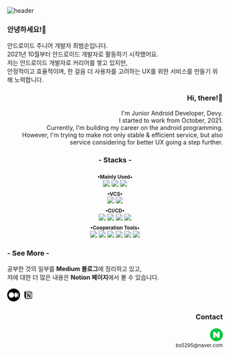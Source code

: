 <!-- 목표 : 나에 대해서 한 눈에 알아볼 수 있게 -->


![header](https://capsule-render.vercel.app/api?color=gradient&height=150&type=waving&text=dEpayse&fontAlignY=40&desc=about+me&descAlignY=70&fontSize=40)

<!-- 각 뱃지 notion 포트폴리오랑 연결해놓기 -->
<!-- font 변경 -->
<!-- 헤더 그라이언트 색 변경 -->
<!-- 새 창에서 열리게 하기 -->


<!-- 뱃지 넣기 : shields.io -->
<!-- logo 쿼리 값 찾기 : https://simpleicons.org/ -->
<!-- 뱃지 모양 쿼리 값 : plastic, flat, flat-square, for-the-badge, social -->
<div id="main_outer" align="center">
  <div id="introduce_my_self" align="left">
    <h3>안녕하세요!👋</h3>
    안드로이드 주니어 개발자 최범순입니다.<br>
    2021년 10월부터 안드로이드 개발자로 활동하기 시작했어요.<br>
    저는 안드로이드 개발자로 커리어를 쌓고 있지만,<br>
    안정적이고 효율적이며, 한 걸음 더 사용자를 고려하는 UX를 위한 서비스를 만들기 위해 노력합니다.<br>
  </div>
  <div id="introduce_my_self_en" align="right">
    <h3>Hi, there!👋</h3>
  I'm Junior Android Developer, Devy.<br>
  I started to work from October, 2021.<br>
  Currently, I'm building my career on the android programming.<br>
  However, I'm trying to make not only stable & efficient service, but also service considering for better UX going a step further. 
  </div>
  
  <h3>- Stacks -</h3>
  <div id="mainly_used_stacks">
  <sub><b>•Mainly Used•</b></sub><br>
  <img src="https://img.shields.io/badge/Kotlin-rgba(0,0,0,0)?style=pastic&logo=Kotlin"/> <img src="https://img.shields.io/badge/Android-rgba(0,0,0,0)?style=pastic&logo=Android&logoColor=3DDC84"/> <img src="https://img.shields.io/badge/Java-rgba(0,0,0,0)?style=pastic&logo=oracle&logoColor=F80000"/>
  </div>

  <div id="vcs_stacks">
  <sub><b>•VCS•</b></sub><br>
  <img src="https://img.shields.io/badge/Git-rgba(0,0,0,0)?style=pastic&logo=Git&logoColor=F05032"/> <img src="https://img.shields.io/badge/GitHub-rgba(0,0,0,0)?style=pastic&logo=GitHub&logoColor=181717"/>
  </div>

  <div id="ci_cd_stacks">
  <sub><b>•CI/CD•</b></sub><br>
  <img src="https://img.shields.io/badge/Jenkins-rgba(0,0,0,0)?style=pastic&logo=Jenkins&logoColor=D24939"/> 
  <img src="https://img.shields.io/badge/Fastlane-rgba(0,0,0,0)?style=pastic&logo=Fastlane&logoColor=00F200"/> <img src="https://img.shields.io/badge/Slack-rgba(0,0,0,0)?style=pastic&logo=Slack&logoColor=4A154B"/>
  <img src="https://img.shields.io/badge/Firebase App Distribution-rgba(0,0,0,0)?style=pastic&logo=Firebase&logoColor=FFCA28"/> 
  </div>

  <div id="cooperation_tools_stacks">
  <sub><b>•Cooperation Tools•</b></sub><br><img src="https://img.shields.io/badge/Notion-rgba(0,0,0,0)?style=pastic&logo=Notion&logoColor=000000"/> <img src="https://img.shields.io/badge/Slack-rgba(0,0,0,0)?style=pastic&logo=Slack&logoColor=4A154B"/> <img src="https://img.shields.io/badge/Figma-rgba(0,0,0,0)?style=pastic&logo=Figma&logoColor=F24E1E"/> <img src="https://img.shields.io/badge/Jira-rgba(0,0,0,0)?style=pastic&logo=Jira&logoColor=0052CC"/> <img src="https://img.shields.io/badge/Trello-rgba(0,0,0,0)?style=pastic&logo=Trello&logoColor=0052CC"/> <img src="https://img.shields.io/badge/Google Analytics-rgba(0,0,0,0)?style=pastic&logo=Google Analytics&logoColor=E37400"/>
  </div>

<!--   <div align = "center">
    <sub><b>•Experienced•</b></sub><br>
  <img src="https://img.shields.io/badge/HTML5-rgba(0,0,0,0)?style=pastic&logo=HTML5&logoColor=E34F26"/> <img src="https://img.shields.io/badge/JavaScript-rgba(0,0,0,0)?style=pastic&logo=JavaScript&logoColor=F7DF1E"/> <img src="https://img.shields.io/badge/C++-rgba(0,0,0,0)?style=pastic&logo=C%2B%2B&logoColor=00599C"/>
  </div> -->
  
  <div id="see_more" align="left">
    <h3>- See More -</h3>
    공부한 것의 일부를 <b>Medium 블로그</b>에 정리하고 있고,<br>
    저에 대한 더 많은 내용은 <b>Notion 페이지</b>에서 볼 수 있습니다.<br><br>
    <a href="https://medium.com/depayse"><img width="30" src="https://raw.githubusercontent.com/dEpayse/dEpayse/main/images/medium.png"/></a> <a href="https://depayse.notion.site/About-Me-dbc20d54e3ae4ab5a1868ad6f0909c7e"> <img width="30" src="https://raw.githubusercontent.com/dEpayse/dEpayse/main/images/notion1.png"/> </a>
  </div>
  
  <div id="contact" align="right">
    <h3> Contact </h3>
    <div>
      <a href="mailTo:bs5295@naver.com"><img width="30" src="https://raw.githubusercontent.com/dEpayse/dEpayse/main/images/naver.png"/></a><br>
      <sup>bs5295@naver.com  </sup>
    </div>
  </div>
</div>
